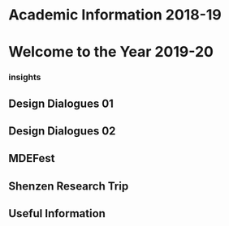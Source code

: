 Academic Information 2018-19
======================

# Welcome to the Year 2019-20

### insights

## Design Dialogues 01


## Design Dialogues 02


## MDEFest

## Shenzen Research Trip

## Useful Information
